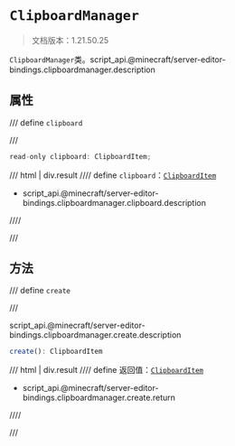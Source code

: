 # `ClipboardManager`

> 文档版本：1.21.50.25

`ClipboardManager`类。script_api.@minecraft/server-editor-bindings.clipboardmanager.description

## 属性

/// define
`clipboard`


///

```js
read-only clipboard: ClipboardItem;
```

/// html | div.result
//// define
`clipboard`：[`ClipboardItem`](./clipboarditem.md)

- script_api.@minecraft/server-editor-bindings.clipboardmanager.clipboard.description


////

///


## 方法

/// define
`create`


///

script_api.@minecraft/server-editor-bindings.clipboardmanager.create.description

```js
create(): ClipboardItem
```

/// html | div.result
//// define
返回值：[`ClipboardItem`](./clipboarditem.md)

- script_api.@minecraft/server-editor-bindings.clipboardmanager.create.return


////

///

